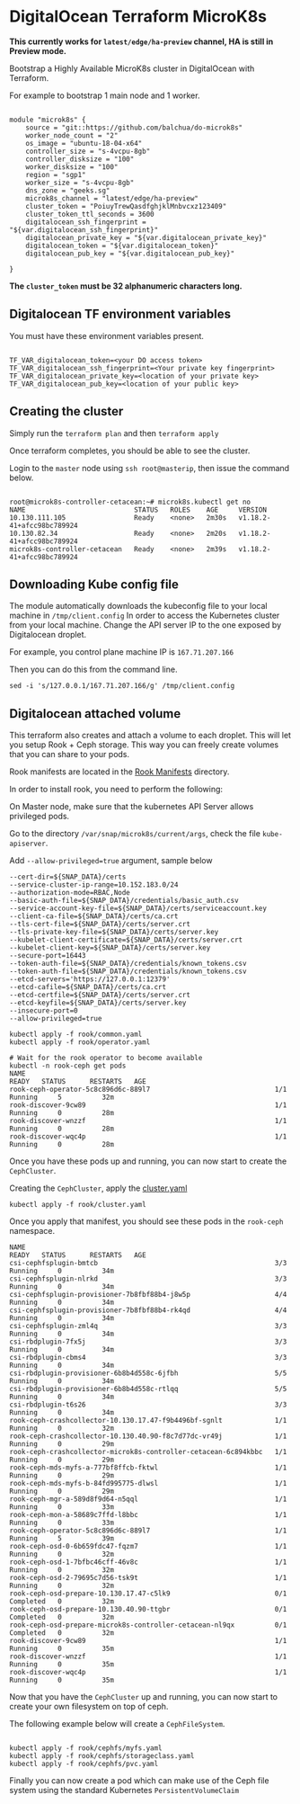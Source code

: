 # DigitalOcean Terraform MicroK8s

**This currently works for `latest/edge/ha-preview` channel, HA is still in Preview mode.**

Bootstrap a Highly Available MicroK8s cluster in DigitalOcean with Terraform.

For example to bootstrap 1 main node and 1 worker.

```hcl

module "microk8s" {
    source = "git::https://github.com/balchua/do-microk8s"
    worker_node_count = "2"
    os_image = "ubuntu-18-04-x64"
    controller_size = "s-4vcpu-8gb"
    controller_disksize = "100"
    worker_disksize = "100"
    region = "sgp1"
    worker_size = "s-4vcpu-8gb"
    dns_zone = "geeks.sg"
    microk8s_channel = "latest/edge/ha-preview"
    cluster_token = "PoiuyTrewQasdfghjklMnbvcxz123409"
    cluster_token_ttl_seconds = 3600    
    digitalocean_ssh_fingerprint = "${var.digitalocean_ssh_fingerprint}"
    digitalocean_private_key = "${var.digitalocean_private_key}"
    digitalocean_token = "${var.digitalocean_token}"
    digitalocean_pub_key = "${var.digitalocean_pub_key}"

}

```

**The `cluster_token` must be 32 alphanumeric characters long.**

## Digitalocean TF environment variables

You must have these environment variables present.

```shell

TF_VAR_digitalocean_token=<your DO access token>
TF_VAR_digitalocean_ssh_fingerprint=<Your private key fingerprint>
TF_VAR_digitalocean_private_key=<location of your private key>
TF_VAR_digitalocean_pub_key=<location of your public key>

```

## Creating the cluster

Simply run the `terraform plan` and then `terraform apply`

Once terraform completes, you should be able to see the cluster.

Login to the `master` node using `ssh root@masterip`, then issue the command below.

```shell

root@microk8s-controller-cetacean:~# microk8s.kubectl get no
NAME                           STATUS   ROLES    AGE     VERSION
10.130.111.105                 Ready    <none>   2m30s   v1.18.2-41+afcc98bc789924
10.130.82.34                   Ready    <none>   2m20s   v1.18.2-41+afcc98bc789924
microk8s-controller-cetacean   Ready    <none>   2m39s   v1.18.2-41+afcc98bc789924

```

## Downloading Kube config file

The module automatically downloads the kubeconfig file to your local machine in `/tmp/client.config`
In order to access the Kubernetes cluster from your local machine.
Change the API server IP to the one exposed by Digitalocean droplet.

For example, you control plane machine IP is `167.71.207.166`

Then you can do this from the command line.

`sed -i 's/127.0.0.1/167.71.207.166/g' /tmp/client.config`

## Digitalocean attached volume

This terraform also creates and attach a volume to each droplet.  This will let you setup Rook + Ceph storage.  This way you can freely create volumes that you can share to your pods.

Rook manifests are located in the [Rook Manifests](rook/cephfs/) directory.

In order to install rook, you need to perform the following:

On Master node, make sure that the kubernetes API Server allows privileged pods.

Go to the directory `/var/snap/microk8s/current/args`, check the file `kube-apiserver`.

Add `--allow-privileged=true` argument, sample below

```shell
--cert-dir=${SNAP_DATA}/certs
--service-cluster-ip-range=10.152.183.0/24
--authorization-mode=RBAC,Node
--basic-auth-file=${SNAP_DATA}/credentials/basic_auth.csv
--service-account-key-file=${SNAP_DATA}/certs/serviceaccount.key
--client-ca-file=${SNAP_DATA}/certs/ca.crt
--tls-cert-file=${SNAP_DATA}/certs/server.crt
--tls-private-key-file=${SNAP_DATA}/certs/server.key
--kubelet-client-certificate=${SNAP_DATA}/certs/server.crt
--kubelet-client-key=${SNAP_DATA}/certs/server.key
--secure-port=16443
--token-auth-file=${SNAP_DATA}/credentials/known_tokens.csv
--token-auth-file=${SNAP_DATA}/credentials/known_tokens.csv
--etcd-servers='https://127.0.0.1:12379'
--etcd-cafile=${SNAP_DATA}/certs/ca.crt
--etcd-certfile=${SNAP_DATA}/certs/server.crt
--etcd-keyfile=${SNAP_DATA}/certs/server.key
--insecure-port=0
--allow-privileged=true
```

```shell
kubectl apply -f rook/common.yaml
kubectl apply -f rook/operator.yaml

# Wait for the rook operator to become available
kubectl -n rook-ceph get pods
NAME                                                              READY   STATUS      RESTARTS   AGE
rook-ceph-operator-5c8c896d6c-889l7                               1/1     Running     5          32m
rook-discover-9cw89                                               1/1     Running     0          28m
rook-discover-wnzzf                                               1/1     Running     0          28m
rook-discover-wqc4p                                               1/1     Running     0          28m
```

Once you have these pods up and running, you can now start to create the `CephCluster`.

Creating the `CephCluster`, apply the [cluster.yaml](rook/cluster.yaml)

`kubectl apply -f rook/cluster.yaml`

Once you apply that manifest, you should see these pods in the `rook-ceph` namespace.

```shell
NAME                                                              READY   STATUS      RESTARTS   AGE
csi-cephfsplugin-bmtcb                                            3/3     Running     0          34m
csi-cephfsplugin-nlrkd                                            3/3     Running     0          34m
csi-cephfsplugin-provisioner-7b8fbf88b4-j8w5p                     4/4     Running     0          34m
csi-cephfsplugin-provisioner-7b8fbf88b4-rk4qd                     4/4     Running     0          34m
csi-cephfsplugin-zml4q                                            3/3     Running     0          34m
csi-rbdplugin-7fx5j                                               3/3     Running     0          34m
csi-rbdplugin-cbms4                                               3/3     Running     0          34m
csi-rbdplugin-provisioner-6b8b4d558c-6jfbh                        5/5     Running     0          34m
csi-rbdplugin-provisioner-6b8b4d558c-rtlqq                        5/5     Running     0          34m
csi-rbdplugin-t6s26                                               3/3     Running     0          34m
rook-ceph-crashcollector-10.130.17.47-f9b4496bf-sgnlt             1/1     Running     0          32m
rook-ceph-crashcollector-10.130.40.90-f8c7d77dc-vr49j             1/1     Running     0          29m
rook-ceph-crashcollector-microk8s-controller-cetacean-6c894kbbc   1/1     Running     0          29m
rook-ceph-mds-myfs-a-777bf8ffcb-fktwl                             1/1     Running     0          29m
rook-ceph-mds-myfs-b-84fd995775-dlwsl                             1/1     Running     0          29m
rook-ceph-mgr-a-589d8f9d64-n5qql                                  1/1     Running     0          33m
rook-ceph-mon-a-58689c7ffd-l8bbc                                  1/1     Running     0          33m
rook-ceph-operator-5c8c896d6c-889l7                               1/1     Running     5          39m
rook-ceph-osd-0-6b659fdc47-fqzm7                                  1/1     Running     0          32m
rook-ceph-osd-1-7bfbc46cff-46v8c                                  1/1     Running     0          32m
rook-ceph-osd-2-79695c7d56-tsk9t                                  1/1     Running     0          32m
rook-ceph-osd-prepare-10.130.17.47-c5lk9                          0/1     Completed   0          32m
rook-ceph-osd-prepare-10.130.40.90-ttgbr                          0/1     Completed   0          32m
rook-ceph-osd-prepare-microk8s-controller-cetacean-nl9qx          0/1     Completed   0          32m
rook-discover-9cw89                                               1/1     Running     0          35m
rook-discover-wnzzf                                               1/1     Running     0          35m
rook-discover-wqc4p                                               1/1     Running     0          35m
```

Now that you have the `CephCluster` up and running, you can now start to create your own filesystem on top of ceph.

The following example below will create a `CephFileSystem`.

```shell

kubectl apply -f rook/cephfs/myfs.yaml
kubectl apply -f rook/cephfs/storageclass.yaml
kubectl apply -f rook/cephfs/pvc.yaml
```

Finally you can now create a pod which can make use of the Ceph file system using the standard Kubernetes `PersistentVolumeClaim`


